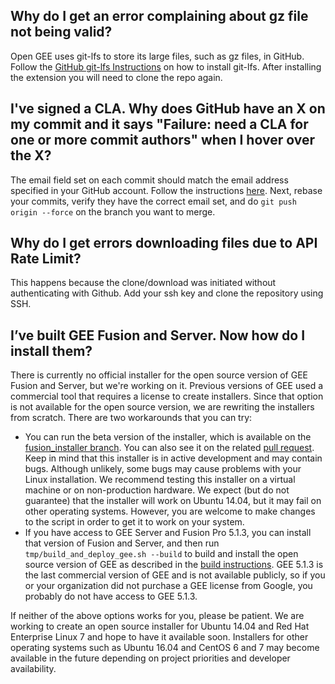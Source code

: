 ## Why do I get an error complaining about gz file not being valid?
Open GEE uses git-lfs to store its large files, such as gz files, in GitHub. Follow the [GitHub git-lfs Instructions](https://git-lfs.github.com/) on how to install git-lfs. After installing the extension you will need to clone the repo again.

## I've signed a CLA. Why does GitHub have an X on my commit and it says "Failure: need a CLA for one or more commit authors" when I hover over the X?
The email field set on each commit should match the email address specified in your GitHub account. Follow the instructions [here](https://help.github.com/articles/setting-your-email-in-git/). Next, rebase your commits, verify they have the correct email set, and do `git push origin --force` on the branch you want to merge.

## Why do I get errors downloading files due to API Rate Limit?
This happens because the clone/download was initiated without authenticating with Github. Add your ssh key and clone the repository using SSH.

## I’ve built GEE Fusion and Server. Now how do I install them?
There is currently no official installer for the open source version of GEE Fusion and Server, but we're working on it. Previous versions of GEE used a commercial tool that requires a license to create installers. Since that option is not available for the open source version, we are rewriting the installers from scratch.  There are two workarounds that you can try:

 - You can run the beta version of the installer, which is available on the [fusion_installer branch](https://github.com/google/earthenterprise/tree/fusion_installer).  You can also see it on the related [pull request](https://github.com/google/earthenterprise/pull/43).  Keep in mind that this installer is in active development and may contain bugs. Although unlikely, some bugs may cause problems with your Linux installation. We recommend testing this installer on a virtual machine or on non-production hardware. We expect (but do not guarantee) that the installer will work on Ubuntu 14.04, but it may fail on other operating systems. However, you are welcome to make changes to the script in order to get it to work on your system.
 - If you have access to GEE Server and Fusion Pro 5.1.3, you can install that version of Fusion and Server, and then run ``tmp/build_and_deploy_gee.sh --build`` to build and install the open source version of GEE as described in the [build instructions](https://github.com/google/earthenterprise/wiki/Build-Instructions#build-and-deploy-if-you-have-access-to-the-513-installer). GEE 5.1.3 is the last commercial version of GEE and is not available publicly, so if you or your organization did not purchase a GEE license from Google, you probably do not have access to GEE 5.1.3.

If neither of the above options works for you, please be patient.  We are working to create an open source installer for Ubuntu 14.04 and Red Hat Enterprise Linux 7 and hope to have it available soon.  Installers for other operating systems such as Ubuntu 16.04 and CentOS 6 and 7 may become available in the future depending on project priorities and developer availability.
